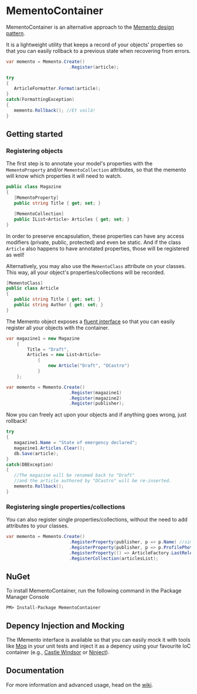 # MementoContainer

MementoContainer is an alternative approach to the [Memento design pattern](http://paginas.fe.up.pt/~aaguiar/as/gof/hires/pat5ffso.htm).

It is a lightweight utility that keeps a record of your objects' properties so that you can easily rollback to a previous state when recovering from errors.

```csharp
var memento = Memento.Create()
                        .Register(article);

try
{
   ArticleFormatter.Format(article);
}
catch(FormattingException)
{
   memento.Rollback(); //Et voilà!
}

```

## Getting started

### Registering objects

The first step is to annotate your model's properties with the `MementoProperty` and/or `MementoCollection` attributes, so that the memento will know which properties it will need to watch.

```csharp
public class Magazine
{
   [MementoProperty]
   public string Title { get; set; }

   [MementoCollection]
   public IList<Article> Articles { get; set; }
}
```

In order to preserve encapsulation, these properties can have any access modifiers (private, public, protected) and even be static.
And if the class `Article` also happens to have annotated properties, those will be registered as well!

Alternatively, you may also use the `MementoClass` attribute on your classes.
This way, all your object's properties/collections will be recorded.
```csharp
[MementoClass]
public class Article
{
   public string Title { get; set; }
   public string Author { get; set; }
}
```

The Memento object exposes a [fluent interface](http://www.martinfowler.com/bliki/FluentInterface.html) so that you can easily register all your objects with the container.

```csharp
var magazine1 = new Magazine
    {
        Title = "Draft",
        Articles = new List<Article>
            {
                new Article("Draft", "DCastro")
            }
    };

var memento = Memento.Create()
                        .Register(magazine1)
                        .Register(magazine2)
                        .Register(publisher);
```

Now you can freely act upon your objects and if anything goes wrong, just rollback!

```csharp
try
{
   magazine1.Name = "State of emergency declared";
   magazine1.Articles.Clear();
   db.Save(article);
}
catch(DBException)
{
   //The magazine will be renamed back to "Draft"
   //and the article authored by "DCastro" will be re-inserted.
   memento.Rollback();
}
```

### Registering single properties/collections

You can also register single properties/collections, without the need to add attributes to your classes.

```csharp
var memento = Memento.Create()
                        .RegisterProperty(publisher, p => p.Name) //simple property
                        .RegisterProperty(publisher, p => p.ProfilePhoto.Description) //chain of properties
                        .RegisterProperty(() => ArticleFactory.LastReleaseDate) //static property
                        .RegisterCollection(articlesList);
```



## NuGet
To install MementoContainer, run the following command in the Package Manager Console

```
PM> Install-Package MementoContainer
```

## Depency Injection and Mocking
The IMemento interface is available so that you can easily mock it with tools like [Moq](https://code.google.com/p/moq/) in your unit tests and inject it as a depency using your favourite IoC container (e.g., [Castle Windsor](http://docs.castleproject.org/Windsor.MainPage.ashx) or [Ninject](http://www.ninject.org/)).

## Documentation
For more information and advanced usage, head on the [wiki].

[wiki]: https://github.com/dcastro/MementoContainer/wiki
